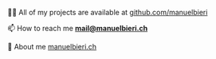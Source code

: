 👨‍💻 All of my projects are available at [github.com/manuelbieri](https://github.com/manuelbieri?tab=repositories)

📫 How to reach me **[mail@manuelbieri.ch](mailto:mail@manuelbieri.ch)**

📄 About me [manuelbieri.ch](https://manuelbieri.ch)
